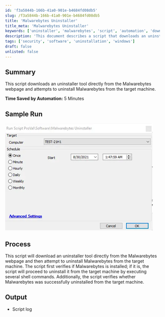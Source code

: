 ```yaml
---
id: 'f3a5844b-166b-41a0-901e-b4684fd08db5'
slug: /f3a5844b-166b-41a0-901e-b4684fd08db5
title: 'Malwarebytes Uninstaller'
title_meta: 'Malwarebytes Uninstaller'
keywords: ['uninstaller', 'malwarebytes', 'script', 'automation', 'download']
description: 'This document describes a script that downloads an uninstaller tool from the Malwarebytes webpage and automates the uninstallation process of Malwarebytes from a target machine, saving time and ensuring successful removal.'
tags: ['security', 'software', 'uninstallation', 'windows']
draft: false
unlisted: false
---
```


## Summary

This script downloads an uninstaller tool directly from the Malwarebytes webpage and attempts to uninstall Malwarebytes from the target machine.

**Time Saved by Automation:** 5 Minutes

## Sample Run

![Sample Run](../../../static/img/docs/f3a5844b-166b-41a0-901e-b4684fd08db5/image_1.webp)

## Process

This script will download an uninstaller tool directly from the Malwarebytes webpage and then attempt to uninstall Malwarebytes from the target machine. The script first verifies if Malwarebytes is installed; if it is, the script will proceed to uninstall it from the target machine by executing several shell commands. Additionally, the script verifies whether Malwarebytes was successfully uninstalled from the target machine.

## Output

- Script log
